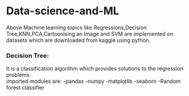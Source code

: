 # Data-science-and-ML
Above Machine learning topics like Regressions,Decision Tree,KNN,PCA,Cartoonising an Image and SVM are implemented on datasets which are downloaded from kaggle using python.


### Decision Tree:
It is a classification algorithm which provides solutions to the regression problems.<br>
imported modules are:
    -pandas
    -numpy
    -matplotlib
    -seaborn
    -Random forest classifier
    
    
